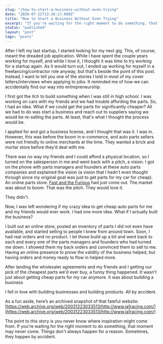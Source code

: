 ```yaml
---
slug: "/how-to-start-a-business-without-even-trying"
date: "2020-07-22T13:38:17.000Z"
title: "How to Start a Business Without Even Trying"
excerpt: "If you're waiting for the right moment to do something, that moment may never come. Things don't always happen for a reason. Sometimes, they happen by accident. "
status: "published"
layout: "post"
tags: "posts"
---
```

After I left my last startup, I started looking for my next gig. This, of course, meant the dreaded job application. While I have spent the couple years working for myself, and while I love it, I thought it was time to try working for a startup again. As it would turn out, I ended up working for myself in a freelancing/contractor role anyway, but that's beside the point of this post. Instead, I want to tell you one of the stories I told in most of my cover letters/interviews when applying to jobs. It reminded me of how we can accidentally find our way into entrepreneurship.

I first got the itch to build something when I was still in high school. I was working on cars with my friends and we had trouble affording the parts. So, I had an idea. What if we could get the parts for significantly cheaper? All we had to do was start a business and reach out to suppliers saying we would be re-selling the parts. At least, that's what I thought the process would be.

I applied for and got a business license, and I thought that was it. I was in. However, this was before the boom in e-commerce, and auto parts sellers were not friendly to online merchants at the time. They wanted a brick and mortar store before they’d deal with me.

There was no way my friends and I could afford a physical location, so I turned on the salesperson in me and went back with a pitch, a vision. I got on the phone with parts managers and founders at these auto parts companies and explained the vision (a vision that I hadn't even thought through since my original goal was just to get parts for my car for cheap). An online parts store. [Fast and the Furious](https://www.imdb.com/title/tt0232500/) had just come out. The market was about to boom. That was the pitch. They would love it.

They didn't.

Now, I was left wondering if my crazy idea to get cheap auto parts for me and my friends would ever work. I had one more idea. What if I actually built the business?

I built out an online store, posted an inventory of parts I did not even have available, and started selling to people I knew from around town. Soon, I had real orders and no product. I let those build up a bit and went back to each and every one of the parts managers and founders who had turned me down. I showed them my back orders and convinced them to sell to me. Having an online presence to prove the validity of the business helped, but having orders and money ready to flow in helped more.

After landing the wholesaler agreements and my friends and I getting our pick of the cheapest parts we'd ever buy, a funny thing happened. It wasn’t just about getting cheap parts for my car anymore. It was about building a business

I fell in love with building businesses and building products. All by accident.

As a fun aside, here’s an archived snapshot of that fateful website: [https://web.archive.org/web/20031223033513/http://www.ja1racing.com/](https://web.archive.org/web/20031223033513/http://www.ja1racing.com/)

The point to this story is you never know where inspiration might come from. If you're waiting for the right moment to do something, that moment may never come. Things don't always happen for a reason. Sometimes, they happen by accident.